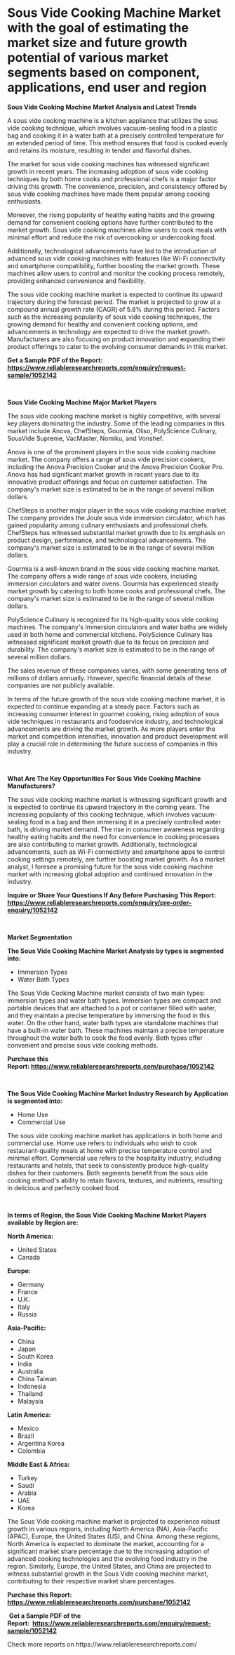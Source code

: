 <p><h1>Sous Vide Cooking Machine Market with the goal of estimating the market size and future growth potential of various market segments based on component, applications, end user and region</h1></p><p><strong>Sous Vide Cooking Machine Market Analysis and Latest Trends</strong></p>
<p><p>A sous vide cooking machine is a kitchen appliance that utilizes the sous vide cooking technique, which involves vacuum-sealing food in a plastic bag and cooking it in a water bath at a precisely controlled temperature for an extended period of time. This method ensures that food is cooked evenly and retains its moisture, resulting in tender and flavorful dishes.</p><p>The market for sous vide cooking machines has witnessed significant growth in recent years. The increasing adoption of sous vide cooking techniques by both home cooks and professional chefs is a major factor driving this growth. The convenience, precision, and consistency offered by sous vide cooking machines have made them popular among cooking enthusiasts.</p><p>Moreover, the rising popularity of healthy eating habits and the growing demand for convenient cooking options have further contributed to the market growth. Sous vide cooking machines allow users to cook meals with minimal effort and reduce the risk of overcooking or undercooking food.</p><p>Additionally, technological advancements have led to the introduction of advanced sous vide cooking machines with features like Wi-Fi connectivity and smartphone compatibility, further boosting the market growth. These machines allow users to control and monitor the cooking process remotely, providing enhanced convenience and flexibility.</p><p>The sous vide cooking machine market is expected to continue its upward trajectory during the forecast period. The market is projected to grow at a compound annual growth rate (CAGR) of 5.8% during this period. Factors such as the increasing popularity of sous vide cooking techniques, the growing demand for healthy and convenient cooking options, and advancements in technology are expected to drive the market growth. Manufacturers are also focusing on product innovation and expanding their product offerings to cater to the evolving consumer demands in this market.</p></p>
<p><strong>Get a Sample PDF of the Report:&nbsp; <a href="https://www.reliableresearchreports.com/enquiry/request-sample/1052142">https://www.reliableresearchreports.com/enquiry/request-sample/1052142</a></strong></p>
<p>&nbsp;</p>
<p><strong>Sous Vide Cooking Machine Major Market Players</strong></p>
<p><p>The sous vide cooking machine market is highly competitive, with several key players dominating the industry. Some of the leading companies in this market include Anova, ChefSteps, Gourmia, Oliso, PolyScience Culinary, SousVide Supreme, VacMaster, Nomiku, and Vonshef.</p><p>Anova is one of the prominent players in the sous vide cooking machine market. The company offers a range of sous vide precision cookers, including the Anova Precision Cooker and the Anova Precision Cooker Pro. Anova has had significant market growth in recent years due to its innovative product offerings and focus on customer satisfaction. The company's market size is estimated to be in the range of several million dollars.</p><p>ChefSteps is another major player in the sous vide cooking machine market. The company provides the Joule sous vide immersion circulator, which has gained popularity among culinary enthusiasts and professional chefs. ChefSteps has witnessed substantial market growth due to its emphasis on product design, performance, and technological advancements. The company's market size is estimated to be in the range of several million dollars.</p><p>Gourmia is a well-known brand in the sous vide cooking machine market. The company offers a wide range of sous vide cookers, including immersion circulators and water ovens. Gourmia has experienced steady market growth by catering to both home cooks and professional chefs. The company's market size is estimated to be in the range of several million dollars.</p><p>PolyScience Culinary is recognized for its high-quality sous vide cooking machines. The company's immersion circulators and water baths are widely used in both home and commercial kitchens. PolyScience Culinary has witnessed significant market growth due to its focus on precision and durability. The company's market size is estimated to be in the range of several million dollars.</p><p>The sales revenue of these companies varies, with some generating tens of millions of dollars annually. However, specific financial details of these companies are not publicly available.</p><p>In terms of the future growth of the sous vide cooking machine market, it is expected to continue expanding at a steady pace. Factors such as increasing consumer interest in gourmet cooking, rising adoption of sous vide techniques in restaurants and foodservice industry, and technological advancements are driving the market growth. As more players enter the market and competition intensifies, innovation and product development will play a crucial role in determining the future success of companies in this industry.</p></p>
<p>&nbsp;</p>
<p><strong>What Are The Key Opportunities For Sous Vide Cooking Machine Manufacturers?</strong></p>
<p><p>The sous vide cooking machine market is witnessing significant growth and is expected to continue its upward trajectory in the coming years. The increasing popularity of this cooking technique, which involves vacuum-sealing food in a bag and then immersing it in a precisely controlled water bath, is driving market demand. The rise in consumer awareness regarding healthy eating habits and the need for convenience in cooking processes are also contributing to market growth. Additionally, technological advancements, such as Wi-Fi connectivity and smartphone apps to control cooking settings remotely, are further boosting market growth. As a market analyst, I foresee a promising future for the sous vide cooking machine market with increasing global adoption and continued innovation in the industry.</p></p>
<p><strong>Inquire or Share Your Questions If Any Before Purchasing This Report: <a href="https://www.reliableresearchreports.com/enquiry/pre-order-enquiry/1052142">https://www.reliableresearchreports.com/enquiry/pre-order-enquiry/1052142</a></strong></p>
<p>&nbsp;</p>
<p><strong>Market Segmentation</strong></p>
<p><strong>The Sous Vide Cooking Machine Market Analysis by types is segmented into:</strong></p>
<p><ul><li>Immersion Types</li><li>Water Bath Types</li></ul></p>
<p><p>The Sous Vide Cooking Machine market consists of two main types: immersion types and water bath types. Immersion types are compact and portable devices that are attached to a pot or container filled with water, and they maintain a precise temperature by immersing the food in this water. On the other hand, water bath types are standalone machines that have a built-in water bath. These machines maintain a precise temperature throughout the water bath to cook the food evenly. Both types offer convenient and precise sous vide cooking methods.</p></p>
<p><strong>Purchase this Report:&nbsp;<a href="https://www.reliableresearchreports.com/purchase/1052142">https://www.reliableresearchreports.com/purchase/1052142</a></strong></p>
<p>&nbsp;</p>
<p><strong>The Sous Vide Cooking Machine Market Industry Research by Application is segmented into:</strong></p>
<p><ul><li>Home Use</li><li>Commercial Use</li></ul></p>
<p><p>The sous vide cooking machine market has applications in both home and commercial use. Home use refers to individuals who wish to cook restaurant-quality meals at home with precise temperature control and minimal effort. Commercial use refers to the hospitality industry, including restaurants and hotels, that seek to consistently produce high-quality dishes for their customers. Both segments benefit from the sous vide cooking method's ability to retain flavors, textures, and nutrients, resulting in delicious and perfectly cooked food.</p></p>
<p>&nbsp;</p>
<p><strong>In terms of Region, the Sous Vide Cooking Machine Market Players available by Region are:</strong></p>
<p>
    <p> <strong> North America: </strong>
        <ul>
            <li>United States</li>
            <li>Canada</li>
        </ul>
        </p> 
    <p> <strong> Europe: </strong>
        <ul>
            <li>Germany</li>
            <li>France</li>
            <li>U.K.</li>
            <li>Italy</li>
            <li>Russia</li>
        </ul>
        </p> 
    <p> <strong> Asia-Pacific: </strong>
        <ul>
            <li>China</li>
            <li>Japan</li>
            <li>South Korea</li>
            <li>India</li>
            <li>Australia</li>
            <li>China Taiwan</li>
            <li>Indonesia</li>
            <li>Thailand</li>
            <li>Malaysia</li>
        </ul>
        </p> 
    <p> <strong> Latin America: </strong>
        <ul>
            <li>Mexico</li>
            <li>Brazil</li>
            <li>Argentina Korea</li>
            <li>Colombia</li>
        </ul>
        </p> 
    <p> <strong> Middle East & Africa: </strong>
        <ul>
            <li>Turkey</li>
            <li>Saudi</li>
            <li>Arabia</li>
            <li>UAE</li>
            <li>Korea</li>
        </ul>
    </p>
    </p>
<p><p>The Sous Vide cooking machine market is projected to experience robust growth in various regions, including North America (NA), Asia-Pacific (APAC), Europe, the United States (US), and China. Among these regions, North America is expected to dominate the market, accounting for a significant market share percentage due to the increasing adoption of advanced cooking technologies and the evolving food industry in the region. Similarly, Europe, the United States, and China are projected to witness substantial growth in the Sous Vide cooking machine market, contributing to their respective market share percentages.</p></p>
<p><strong>Purchase this Report: <a href="https://www.reliableresearchreports.com/purchase/1052142">https://www.reliableresearchreports.com/purchase/1052142</a></strong></p>
<p>&nbsp;<strong>Get a Sample PDF of the Report:&nbsp;&nbsp;<a href="https://www.reliableresearchreports.com/enquiry/request-sample/1052142">https://www.reliableresearchreports.com/enquiry/request-sample/1052142</a></strong></p>
<p><strong></strong></p>
<p>Check more reports on https://www.reliableresearchreports.com/</p>